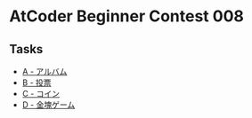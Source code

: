# AtCoder Beginner Contest 008
## Tasks
- [A - アルバム](https://beta.atcoder.jp/contests/abc008/tasks/abc008_1)
- [B - 投票](https://beta.atcoder.jp/contests/abc008/tasks/abc008_2)
- [C - コイン](https://beta.atcoder.jp/contests/abc008/tasks/abc008_3)
- [D - 金塊ゲーム](https://beta.atcoder.jp/contests/abc008/tasks/abc008_4)


